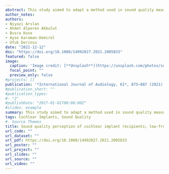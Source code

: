 ```yaml
---
abstract: This study aimed to adapt a method used in sound quality measurements named CI-MUSHRA (the multiple stimuli with hidden reference and anchor for cochlear implant users) to the Turkish language. The effect of low-frequency information and non-native musical stimuli on sound quality perception was investigated. Subjects completed the Turkish version of the MUSHRA test, called TR-MUSHRA, and the original CI-MUSHRA test. Participants also completed the Turkish monosyllabic word recognition test and the spectral temporal modulated ripple test (SMRT). 19 cochlear implant (CI) users and 16 normal-hearing (NH) adults were included. CI users demonstrated a lack of ability to detect the sound quality differences between original stimuli and stimuli with omitted low-frequency information up to 600 Hz in both tests. There was no significant main effect of the test version on sound quality ratings for the two groups. No significant correlation was found between mean sound quality scores, SMRT, and speech recognition in quiet and noise conditions. Our study suggests that CI users perform poorly in discriminating high-pass filtered musical sounds regardless of the language of the musical stimuli. The TR-MUSHRA can be used as a reliable research tool to evaluate the perceived sound quality.
author_notes:
authors:
- Niyazi Arslan
- Ahmet Alperen Akbulut
- Busra Kose
- Ayse Karaman-Demirel
- Ufuk Derinsu
date: "2021-12-12"
doi: "https://doi.org/10.1080/14992027.2021.2005833"
featured: false
image:
  caption: 'Image credit: [**Unsplash**](https://unsplash.com/photos/sdtnZ4LgbWk)'
  focal_point: ""
  preview_only: false
#projects: []
publication: '*International Journal of Audiology, 61*, 875–887 (2021)'
#publication_short: ""
#publication_types:
#- "2"
#publishDate: "2017-01-01T00:00:00Z"
#slides: example
summary: This study aimed to adapt a method used in sound quality measurements named CI-MUSHRA (the multiple stimuli with hidden reference and anchor for cochlear implant users) to the Turkish language.
tags: Cochlear Implants, Sound Quality
#- Source Themes
title: Sound quality perception of cochlear implant recipients; low-frequency information and foreign-language effect
url_code: ""
url_dataset: ""
url_pdf: https://doi.org/10.1080/14992027.2021.2005833
url_poster: ""
url_project: ""
url_slides: ""
url_source: ""
url_video: ""
---
```


